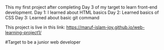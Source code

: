 This my first project after completing Day 3 of my target to learn front-end development.
Day 1: I learned about HTML basics
Day 2: Learned basics of CSS
Day 3: Learned about basic git command

This project is live in this link: https://maruf-islam-joy.github.io/web-learning-project1/



#Target to be a junior web developer